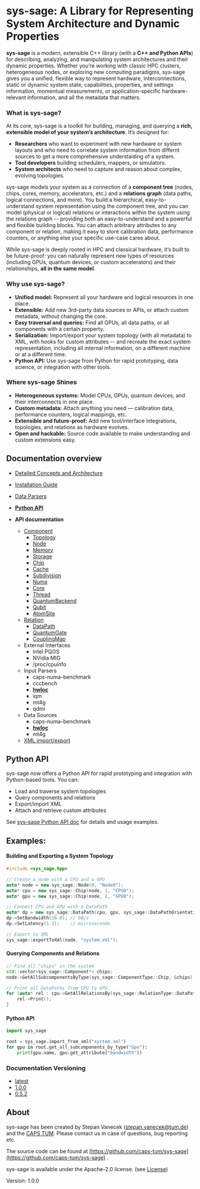 # sys-sage: A Library for Representing System Architecture and Dynamic Properties

**sys-sage** is a modern, extensible C++ library (with a **C++ and Python APIs**) for describing, analyzing, and manipulating system architectures and their dynamic properties. Whether you’re working with classic HPC clusters, heterogeneous nodes, or exploring new computing paradigms, sys-sage gives you a unified, flexible way to represent hardware, interconnections, static or dynamic system state, capabilities, properties, and settings information, momentual measurements, or application-specific hardware-relevant information, and all the metadata that matters.


### What is sys-sage?

At its core, sys-sage is a toolkit for building, managing, and querying a **rich, extensible model of your system’s architecture**. It’s designed for:

- **Researchers** who want to experiment with new hardware or system layouts and who need to correlate system information from differnt sources to get a more comprehensive understaiding of a system.
- **Tool developers**  building schedulers, mappers, or simulators.
- **System architects** who need to capture and reason about complex, evolving topologies.

sys-sage models your system as a connection of a **component tree** (nodes, chips, cores, memory, accelerators, etc.) and a **relations graph** (data paths, logical connections, and more). You build a hierarchical, easy-to-understand system representation using the component tree, and you can model (physical or logical) relations or interactions within the system using the relations graph -- providing both an easy-to-understand and a powerful and flexible building blocks. You can attach arbitrary attributes to any component or relation, making it easy to store calibration data, performance counters, or anything else your specific use-case cares about.

While sys-sage is deeply rooted in HPC and classical hardware, it’s built to be future-proof: you can naturally represent new types of resources (including GPUs, quantum devices, or custom accelerators) and their relationships, **all in the same model**.

### Why use sys-sage?

- **Unified model:** Represent all your hardware and logical resources in one place.
- **Extensible:** Add new 3rd-party data sources or APIs, or attach custom metadata, without changing the core.
- **Easy traversal and queries:** Find all GPUs, all data paths, or all components with a certain property.
- **Serialization:** Import/export your system topology (with all metadata) to XML, with hooks for custom attributes -- and recreate the exact system representation, including all internal information, on a different machine or at a different time.
- **Python API:** Use sys-sage from Python for rapid prototyping, data science, or integration with other tools.

### Where sys-sage Shines

- **Heterogeneous systems:** Model CPUs, GPUs, quantum devices, and their interconnects in one place.
- **Custom metadata:** Attach anything you need — calibration data, performance counters, logical mappings, etc.
- **Extensible and future-proof:** Add new tool/interface integrations, topologies, and relations as hardware evolves.
- **Open and hackable:** Source code available to make understanding and custom extensions easy.


## Documentation overview

- [Detailed Concepts and Architecture](Concept.md)
- [Installation Guide](Installation_Guide.md)
- [Data Parsers](Data_Parsers.md)
- [**Python API**](python-sys-sage.md)

- **API documentation**
    - [Component](class_component.html)
        - [Topology](class_topology.html)
        - [Node](class_node.html)
        - [Memory](class_memory.html)
        - [Storage](class_storage.html)
        - [Chip](class_chip.html)
        - [Cache](class_cache.html)
        - [Subdivision](class_subdivision.html)
        - [Numa](class_numa.html)
        - [Core](class_core.html)
        - [Thread](class_thread.html)
        - [QuantumBackend](class_quantumbackend.html)
        - [Qubit](class_qubit.html)
        - [AtomSite](class_atomsite.html)
    - [Relation](class_relation.html)
        - [DataPath](class_datapath.html)
        - [QuantumGate](class_quantumgate.html)
        - [CouplingMap](class_couplingmap.html)
    - External Interfaces
        - Intel PQOS
        - NVidia MIG
        - /proc/cpuinfo
    - Input Parsers
        - caps-numa-benchmark
        - cccbench
        - [**hwloc**](hwloc_8hpp.html)
        - iqm
        - mt4g
        - qdmi
    - Data Sources
        - caps-numa-benchmark
        - [**hwloc**](hwloc-output_8cpp.html)
        - mt4g
    - [XML import/export](xmlio.md)
    <!-- TODO: is XML import/export API or concept? -->
    


## Python API

sys-sage now offers a Python API for rapid prototyping and integration with Python-based tools. You can:

- Load and traverse system topologies
- Query components and relations
- Export/import XML
- Attach and retrieve custom attributes

See [sys-sage Python API doc](python-sys-sage.md) for details and usage examples.

## Examples: 

#### Building and Exporting a System Topology

```cpp
#include <sys_sage.hpp>

// Create a node with a CPU and a GPU
auto* node = new sys_sage::Node(0, "Node0");
auto* cpu = new sys_sage::Chip(node, 1, "CPU0");
auto* gpu = new sys_sage::Chip(node, 2, "GPU0");

// Connect CPU and GPU with a DataPath 
auto* dp = new sys_sage::DataPath(cpu, gpu, sys_sage::DataPathOrientation::Oriented, sys_sage::DataPathType::Physical);
dp->SetBandwidth(16.0); // GB/s
dp->SetLatency(1.2);    // microseconds

// Export to XML
sys_sage::exportToXml(node, "system.xml");
```

#### Querying Components and Relations

```cpp
// Find all "chips" in the system
std::vector<sys_sage::Component*> chips;
node->GetAllSubcomponentsByType(sys_sage::ComponentType::Chip, &chips);

// Print all DataPaths from CPU to GPU
for (auto* rel : cpu->GetAllRelationsBy(sys_sage::RelationType::DataPath)) {
    rel->Print();
}
```


#### Python API

```python
import sys_sage

root = sys_sage.import_from_xml("system.xml")
for gpu in root.get_all_subcomponents_by_type("Gpu"):
    print(gpu.name, gpu.get_attribute("bandwidth"))
```

### Documentation Versioning

- [latest](https://stepanvanecek.github.io/sys-sage/latest/html/index.html)
- [1.0.0](https://stepanvanecek.github.io/sys-sage/1.0.0/html/index.html)
- [0.5.2](https://stepanvanecek.github.io/sys-sage/0.5.2/html/index.html)

## About

sys-sage has been created by Stepan Vanecek (stepan.vanecek@tum.de) and the [CAPS TUM](https://www.ce.cit.tum.de/en/caps/homepage/). Please contact us in case of questions, bug reporting etc.

The source code can be found at [https://github.com/caps-tum/sys-sage](https://github.com/caps-tum/sys-sage) .

sys-sage is available under the Apache-2.0 license. (see [License](https://github.com/caps-tum/sys-sage/blob/master/LICENSE))

Version: 1.0.0